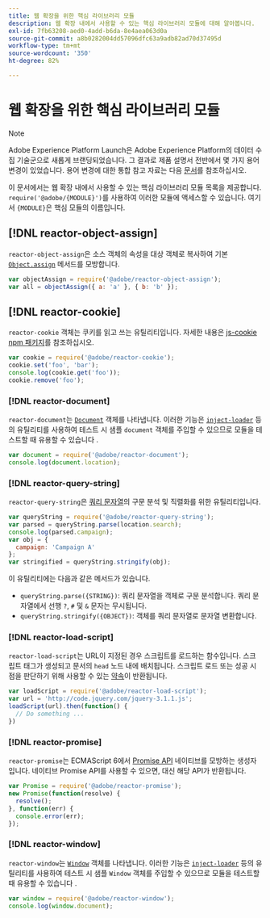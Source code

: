 ```yaml
---
title: 웹 확장을 위한 핵심 라이브러리 모듈
description: 웹 확장 내에서 사용할 수 있는 핵심 라이브러리 모듈에 대해 알아봅니다.
exl-id: 7fb63208-aed0-4add-b6da-8e4aea063d0a
source-git-commit: a8b0282004dd57096dfc63a9adb82ad70d37495d
workflow-type: tm+mt
source-wordcount: '350'
ht-degree: 82%

---
```


# 웹 확장을 위한 핵심 라이브러리 모듈

>[!NOTE]
>
>Adobe Experience Platform Launch은 Adobe Experience Platform의 데이터 수집 기술군으로 새롭게 브랜딩되었습니다. 그 결과로 제품 설명서 전반에서 몇 가지 용어 변경이 있었습니다. 용어 변경에 대한 통합 참고 자료는 다음 [문서](../../term-updates.md)를 참조하십시오.

이 문서에서는 웹 확장 내에서 사용할 수 있는 핵심 라이브러리 모듈 목록을 제공합니다. `require('@adobe/{MODULE}')`를 사용하여 이러한 모듈에 액세스할 수 있습니다. 여기서 `{MODULE}`은 핵심 모듈의 이름입니다.

## [!DNL reactor-object-assign]

`reactor-object-assign`은 소스 객체의 속성을 대상 객체로 복사하여 기본 [`Object.assign`](https://developer.mozilla.org/ko-KR/docs/Web/JavaScript/Reference/Global_Objects/Object/assign) 메서드를 모방합니다.

```javascript
var objectAssign = require('@adobe/reactor-object-assign');
var all = objectAssign({ a: 'a' }, { b: 'b' });
```

## [!DNL reactor-cookie]

`reactor-cookie` 객체는 쿠키를 읽고 쓰는 유틸리티입니다. 자세한 내용은 [js-cookie npm 패키지](https://www.npmjs.com/package/js-cookie)를 참조하십시오.

```javascript
var cookie = require('@adobe/reactor-cookie');
cookie.set('foo', 'bar');
console.log(cookie.get('foo'));
cookie.remove('foo');
```

### [!DNL reactor-document]

`reactor-document`는 [`Document`](https://developer.mozilla.org/ko-KR/docs/Web/API/Document) 객체를 나타냅니다. 이러한 기능은 [`inject-loader`](https://www.npmjs.com/package/inject-loader) 등의 유틸리티를 사용하여 테스트 시 샘플 `document` 객체를 주입할 수 있으므로 모듈을 테스트할 때 유용할 수 있습니다 .

```javascript
var document = require('@adobe/reactor-document');
console.log(document.location);
```

### [!DNL reactor-query-string]

`reactor-query-string`은 [쿼리 문자열](https://developer.mozilla.org/en-US/docs/Web/API/HTMLHyperlinkElementUtils/search)의 구문 분석 및 직렬화를 위한 유틸리티입니다.

```javascript
var queryString = require('@adobe/reactor-query-string');
var parsed = queryString.parse(location.search);
console.log(parsed.campaign);
var obj = {
  campaign: 'Campaign A'
};
var stringified = queryString.stringify(obj);
```

이 유틸리티에는 다음과 같은 메서드가 있습니다.

* `queryString.parse({STRING})`: 쿼리 문자열을 객체로 구문 분석합니다. 쿼리 문자열에서 선행 `?`, `#` 및 `&` 문자는 무시됩니다.
* `queryString.stringify({OBJECT})`: 객체를 쿼리 문자열로 문자열 변환합니다.

### [!DNL reactor-load-script]

`reactor-load-script`는 URL이 지정된 경우 스크립트를 로드하는 함수입니다. 스크립트 태그가 생성되고 문서의 `head` 노드 내에 배치됩니다. 스크립트 로드 또는 성공 시점을 판단하기 위해 사용할 수 있는 [약속](https://developer.mozilla.org/ko-KR/docs/Web/JavaScript/Reference/Global_Objects/Promise)이 반환됩니다.

```javascript
var loadScript = require('@adobe/reactor-load-script');
var url = 'http://code.jquery.com/jquery-3.1.1.js';
loadScript(url).then(function() {
  // Do something ...
})
```

### [!DNL reactor-promise]

`reactor-promise`는 ECMAScript 6에서 [Promise API](https://developer.mozilla.org/ko-KR/docs/Web/JavaScript/Reference/Global_Objects/Promise) 네이티브를 모방하는 생성자입니다. 네이티브 Promise API를 사용할 수 있으면, 대신 해당 API가 반환됩니다.

```javascript
var Promise = require('@adobe/reactor-promise');
new Promise(function(resolve) {
  resolve();
}, function(err) {
  console.error(err);
});
```

### [!DNL reactor-window]

`reactor-window`는 [`Window`](https://developer.mozilla.org/ko-KR/docs/Web/API/Window) 객체를 나타냅니다. 이러한 기능은 [`inject-loader`](https://www.npmjs.com/package/inject-loader) 등의 유틸리티를 사용하여 테스트 시 샘플 `Window` 객체를 주입할 수 있으므로 모듈을 테스트할 때 유용할 수 있습니다 .

```javascript
var window = require('@adobe/reactor-window');
console.log(window.document);
```
